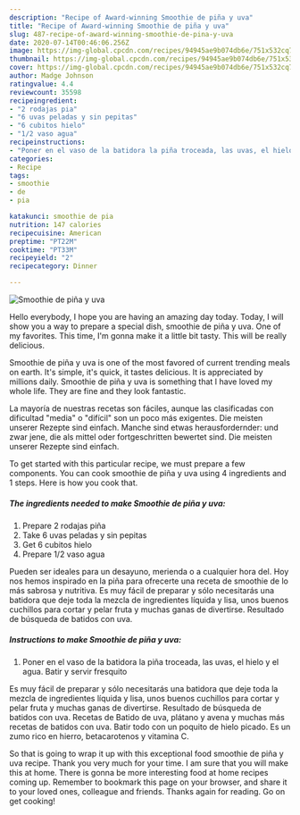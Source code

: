 ```yaml
---
description: "Recipe of Award-winning Smoothie de piña y uva"
title: "Recipe of Award-winning Smoothie de piña y uva"
slug: 487-recipe-of-award-winning-smoothie-de-pina-y-uva
date: 2020-07-14T00:46:06.256Z
image: https://img-global.cpcdn.com/recipes/94945ae9b074db6e/751x532cq70/smoothie-de-pina-y-uva-foto-principal.jpg
thumbnail: https://img-global.cpcdn.com/recipes/94945ae9b074db6e/751x532cq70/smoothie-de-pina-y-uva-foto-principal.jpg
cover: https://img-global.cpcdn.com/recipes/94945ae9b074db6e/751x532cq70/smoothie-de-pina-y-uva-foto-principal.jpg
author: Madge Johnson
ratingvalue: 4.4
reviewcount: 35598
recipeingredient:
- "2 rodajas pia"
- "6 uvas peladas y sin pepitas"
- "6 cubitos hielo"
- "1/2 vaso agua"
recipeinstructions:
- "Poner en el vaso de la batidora la piña troceada, las uvas, el hielo y el agua. Batir y servir fresquito"
categories:
- Recipe
tags:
- smoothie
- de
- pia

katakunci: smoothie de pia 
nutrition: 147 calories
recipecuisine: American
preptime: "PT22M"
cooktime: "PT33M"
recipeyield: "2"
recipecategory: Dinner

---
```



![Smoothie de piña y uva](https://img-global.cpcdn.com/recipes/94945ae9b074db6e/751x532cq70/smoothie-de-pina-y-uva-foto-principal.jpg)

Hello everybody, I hope you are having an amazing day today. Today, I will show you a way to prepare a special dish, smoothie de piña y uva. One of my favorites. This time, I'm gonna make it a little bit tasty. This will be really delicious.

Smoothie de piña y uva is one of the most favored of current trending meals on earth. It's simple, it's quick, it tastes delicious. It is appreciated by millions daily. Smoothie de piña y uva is something that I have loved my whole life. They are fine and they look fantastic.

La mayoría de nuestras recetas son fáciles, aunque las clasificadas con dificultad &#34;media&#34; o &#34;difícil&#34; son un poco más exigentes. Die meisten unserer Rezepte sind einfach. Manche sind etwas herausfordernder: und zwar jene, die als mittel oder fortgeschritten bewertet sind. Die meisten unserer Rezepte sind einfach.


To get started with this particular recipe, we must prepare a few components. You can cook smoothie de piña y uva using 4 ingredients and 1 steps. Here is how you cook that.

<!--inarticleads1-->

##### The ingredients needed to make Smoothie de piña y uva:

1. Prepare 2 rodajas piña
1. Take 6 uvas peladas y sin pepitas
1. Get 6 cubitos hielo
1. Prepare 1/2 vaso agua


Pueden ser ideales para un desayuno, merienda o a cualquier hora del. Hoy nos hemos inspirado en la piña para ofrecerte una receta de smoothie de lo más sabrosa y nutritiva. Es muy fácil de preparar y sólo necesitarás una batidora que deje toda la mezcla de ingredientes líquida y lisa, unos buenos cuchillos para cortar y pelar fruta y muchas ganas de divertirse. Resultado de búsqueda de batidos con uva. 

<!--inarticleads2-->

##### Instructions to make Smoothie de piña y uva:

1. Poner en el vaso de la batidora la piña troceada, las uvas, el hielo y el agua. Batir y servir fresquito


Es muy fácil de preparar y sólo necesitarás una batidora que deje toda la mezcla de ingredientes líquida y lisa, unos buenos cuchillos para cortar y pelar fruta y muchas ganas de divertirse. Resultado de búsqueda de batidos con uva. Recetas de Batido de uva, plátano y avena y muchas más recetas de batidos con uva. Batir todo con un poquito de hielo picado. Es un zumo rico en hierro, betacarotenos y vitamina C. 

So that is going to wrap it up with this exceptional food smoothie de piña y uva recipe. Thank you very much for your time. I am sure that you will make this at home. There is gonna be more interesting food at home recipes coming up. Remember to bookmark this page on your browser, and share it to your loved ones, colleague and friends. Thanks again for reading. Go on get cooking!
